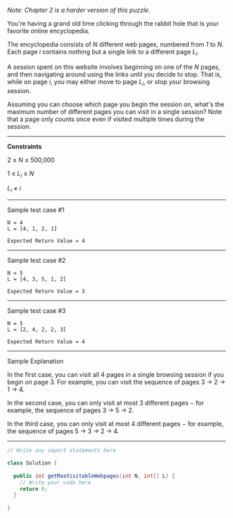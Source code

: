 *Note: Chapter 2 is a harder version of this puzzle.*

You're having a grand old time clicking through the rabbit hole that is your favorite online encyclopedia.

The encyclopedia consists of *N* different web pages, numbered from *1* to *N*. Each page *i* contains nothing but a 
single link to a different page *L<sub>i</sub>*.

A session spent on this website involves beginning on one of the *N* pages, and then navigating around using the links 
until you decide to stop. That is, while on page *i*, you may either move to page *L<sub>i</sub>*, or stop your browsing 
session.

Assuming you can choose which page you begin the session on, what's the maximum number of different pages you can visit 
in a single session? Note that a page only counts once even if visited multiple times during the session.

---

**Constraints**

2 ≤ *N* ≤ 500,000

1 ≤ *L<sub>i</sub>* ≤ *N*

*L<sub>i</sub>* ≠ *i*

---

Sample test case #1
```
N = 4
L = [4, 1, 2, 1]
```
```
Expected Return Value = 4
```
---

Sample test case #2
```
N = 5
L = [4, 3, 5, 1, 2]
```
```
Expected Return Value = 3
```
---

Sample test case #3
```
N = 5
L = [2, 4, 2, 2, 3]
```
```
Expected Return Value = 4
```
---

Sample Explanation

In the first case, you can visit all 4 pages in a single browsing session if you begin on page 3. For example, you can 
visit the sequence of pages 3 → 2 → 1 → 4.

In the second case, you can only visit at most 3 different pages − for example, the sequence of pages 3 → 5 → 2.
 
In the third case, you can only visit at most 4 different pages − for example, the sequence of pages 5 → 3 → 2 → 4.

---
```java
// Write any import statements here

class Solution {
  
  public int getMaxVisitableWebpages(int N, int[] L) {
    // Write your code here
    return 0;
  }
  
}
```